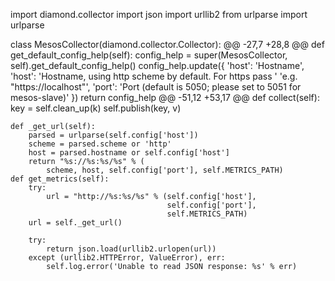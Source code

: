 import diamond.collector
import json
import urllib2
from urlparse import urlparse


class MesosCollector(diamond.collector.Collector):
@@ -27,7 +28,8 @@ def get_default_config_help(self):
        config_help = super(MesosCollector,
                            self).get_default_config_help()
        config_help.update({
            'host': 'Hostname',
            'host': 'Hostname, using http scheme by default. For https pass '
                    'e.g. "https://localhost"',
            'port': 'Port (default is 5050; please set to 5051 for mesos-slave)'
        })
        return config_help
@@ -51,12 +53,17 @@ def collect(self):
            key = self.clean_up(k)
            self.publish(key, v)

    def _get_url(self):
        parsed = urlparse(self.config['host'])
        scheme = parsed.scheme or 'http'
        host = parsed.hostname or self.config['host']
        return "%s://%s:%s/%s" % (
            scheme, host, self.config['port'], self.METRICS_PATH)
    def get_metrics(self):
        try:
            url = "http://%s:%s/%s" % (self.config['host'],
                                       self.config['port'],
                                       self.METRICS_PATH)
        url = self._get_url()

        try:
            return json.load(urllib2.urlopen(url))
        except (urllib2.HTTPError, ValueError), err:
            self.log.error('Unable to read JSON response: %s' % err)
